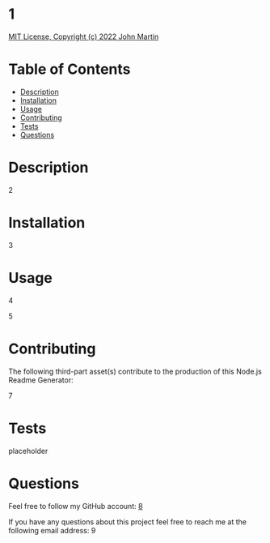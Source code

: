 
  # <b>1</b>
  <p><a href="https://choosealicense.com/licenses/mit/">MIT License, Copyright (c) 2022 John Martin</a></p>

  # <b>Table of Contents</b>
  - [Description](#description)
  - [Installation](#installation)
  - [Usage](#usage)
  - [Contributing](#contributing)
  - [Tests](#tests)
  - [Questions](#questions)

  # Description
  <p>2</p>

  # Installation
  <p>3</p>

  # Usage
  <p>4</p>
  <p>5</p>

  # Contributing
  <p>The following third-part asset(s) contribute to the production of this Node.js Readme Generator:</p>
  <p>7</p>

  # Tests
  <p>placeholder</p>

  # Questions
  <p>Feel free to follow my GitHub account: <a href="https://github.com/8">8</a></p>
  <p>If you have any questions about this project feel free to reach me at the following email address: 9</p>

